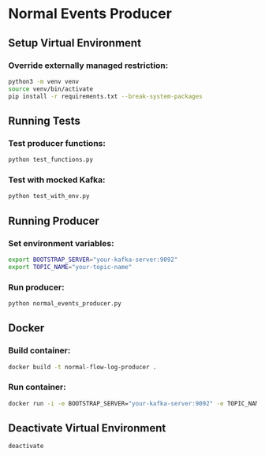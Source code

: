 # Normal Events Producer

## Setup Virtual Environment

### Override externally managed restriction:
```bash
python3 -m venv venv
source venv/bin/activate
pip install -r requirements.txt --break-system-packages
```

## Running Tests

### Test producer functions:
```bash
python test_functions.py
```

### Test with mocked Kafka:
```bash
python test_with_env.py
```

## Running Producer

### Set environment variables:
```bash
export BOOTSTRAP_SERVER="your-kafka-server:9092"
export TOPIC_NAME="your-topic-name"
```

### Run producer:
```bash
python normal_events_producer.py
```

## Docker

### Build container:
```bash
docker build -t normal-flow-log-producer .
```

### Run container:
```bash
docker run -i -e BOOTSTRAP_SERVER="your-kafka-server:9092" -e TOPIC_NAME="your-topic" normal-flow-log-producer:latest 
```

## Deactivate Virtual Environment
```bash
deactivate
```